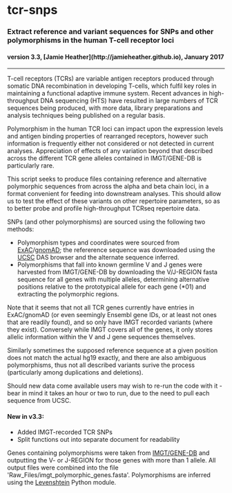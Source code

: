 <h1> tcr-snps</h1>

<h3>Extract reference and variant sequences for SNPs and other polymorphisms in the human T-cell receptor loci</h3>

<h4>version 3.3, [Jamie Heather](http://jamieheather.github.io), January 2017</h4>
<hr>

T-cell receptors (TCRs) are variable antigen receptors produced through somatic DNA recombination in developing T-cells, which fulfil key roles in maintaining a functional adaptive immune system. Recent advances in high-throughput DNA sequencing (HTS) have resulted in large numbers of TCR sequences being produced, with more data, library preparations and analysis techniques being published on a regular basis. 

Polymorphism in the human TCR loci can impact upon the expression levels and antigen binding properties of rearranged receptors, however such information is frequently either not considered or not detected in current analyses. Appreciation of effects of any variation beyond that described across the different TCR gene alleles contained in IMGT/GENE-DB is particularly rare.

This script seeks to produce files containing reference and alternative polymorphic sequences from across the alpha and beta chain loci, in a format convenient for feeding into downstream analyses. This should allow us to test the effect of these variants on other repertoire parameters, so as to better probe and profile high-throughput TCRseq repertoire data.

SNPs (and other polymorphisms) are sourced using the following two methods:

* Polymorphism types and coordinates were sourced from [ExAC](http://exac.broadinstitute.org/)/[gnomAD](http://gnomad.broadinstitute.org/); the refererence sequence was downloaded using the [UCSC](http://genome.ucsc.edu/) DAS browser and the alternate sequence inferred.
* Polymorphisms that fall into known germline V and J genes were harvested from IMGT/GENE-DB by downloading the V/J-REGION fasta sequence for all genes with multiple alleles, determining alternative positions relative to the prototypical allele for each gene (*01) and extracting the polymorphic regions. 

Note that it seems that not all TCR genes currently have entries in ExAC/gnomAD (or even seemingly Ensembl gene IDs, or at least not ones that are readily found), and so only have IMGT recorded variants (where they exist). Conversely while IMGT covers all of the genes, it only stores allelic information within the V and J gene sequences themselves. 

Similarly sometimes the supposed reference sequence at a given position does not match the actual hg19 exactly, and there are also ambiguous polymorphisms, thus not all described variants surive the process (particularly among duplications and deletions).

Should new data come available users may wish to re-run the code with it - bear in mind it takes an hour or two to run, due to the need to pull each sequence from UCSC.

<h4>New in v3.3:</h4>

* Added IMGT-recorded TCR SNPs
* Split functions out into separate document for readability

Genes containing polymorphisms were taken from [IMGT/GENE-DB](http://www.imgt.org/genedb/) and outputting the V- or J-REGION for those genes with more than 1 allele. All output files were combined into the file 'Raw_Files/imgt_polymorphic_genes.fasta'. Polymorphisms are inferred using the [Levenshtein](https://pypi.python.org/pypi/python-Levenshtein/0.12.0) Python module.








